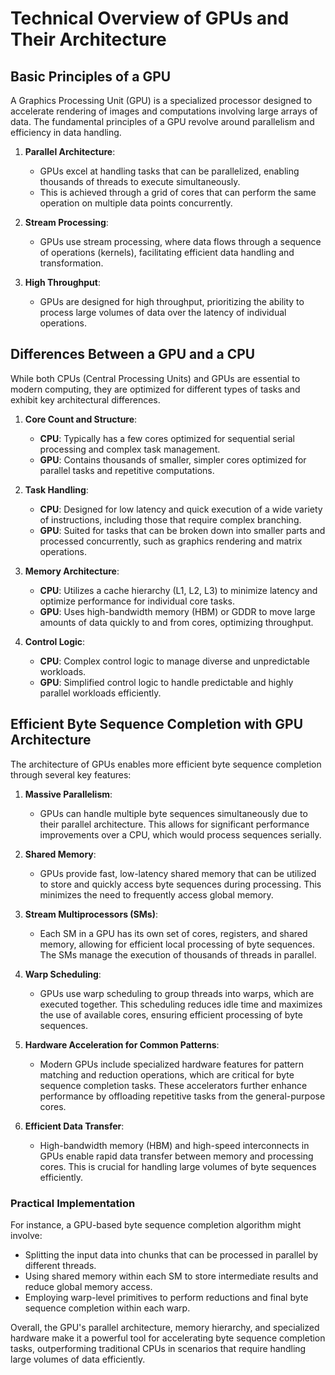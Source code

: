 # Technical Overview of GPUs and Their Architecture

## Basic Principles of a GPU

A Graphics Processing Unit (GPU) is a specialized processor designed to accelerate rendering of images and computations involving large arrays of data. The fundamental principles of a GPU revolve around parallelism and efficiency in data handling.

1. **Parallel Architecture**:
    - GPUs excel at handling tasks that can be parallelized, enabling thousands of threads to execute simultaneously.
    - This is achieved through a grid of cores that can perform the same operation on multiple data points concurrently.

2. **Stream Processing**:
    - GPUs use stream processing, where data flows through a sequence of operations (kernels), facilitating efficient data handling and transformation.

3. **High Throughput**:
    - GPUs are designed for high throughput, prioritizing the ability to process large volumes of data over the latency of individual operations.

## Differences Between a GPU and a CPU

While both CPUs (Central Processing Units) and GPUs are essential to modern computing, they are optimized for different types of tasks and exhibit key architectural differences.

1. **Core Count and Structure**:
    - **CPU**: Typically has a few cores optimized for sequential serial processing and complex task management.
    - **GPU**: Contains thousands of smaller, simpler cores optimized for parallel tasks and repetitive computations.

2. **Task Handling**:
    - **CPU**: Designed for low latency and quick execution of a wide variety of instructions, including those that require complex branching.
    - **GPU**: Suited for tasks that can be broken down into smaller parts and processed concurrently, such as graphics rendering and matrix operations.

3. **Memory Architecture**:
    - **CPU**: Utilizes a cache hierarchy (L1, L2, L3) to minimize latency and optimize performance for individual core tasks.
    - **GPU**: Uses high-bandwidth memory (HBM) or GDDR to move large amounts of data quickly to and from cores, optimizing throughput.

4. **Control Logic**:
    - **CPU**: Complex control logic to manage diverse and unpredictable workloads.
    - **GPU**: Simplified control logic to handle predictable and highly parallel workloads efficiently.

## Efficient Byte Sequence Completion with GPU Architecture

The architecture of GPUs enables more efficient byte sequence completion through several key features:

1. **Massive Parallelism**:
    - GPUs can handle multiple byte sequences simultaneously due to their parallel architecture. This allows for significant performance improvements over a CPU, which would process sequences serially.

2. **Shared Memory**:
    - GPUs provide fast, low-latency shared memory that can be utilized to store and quickly access byte sequences during processing. This minimizes the need to frequently access global memory.

3. **Stream Multiprocessors (SMs)**:
    - Each SM in a GPU has its own set of cores, registers, and shared memory, allowing for efficient local processing of byte sequences. The SMs manage the execution of thousands of threads in parallel.

4. **Warp Scheduling**:
    - GPUs use warp scheduling to group threads into warps, which are executed together. This scheduling reduces idle time and maximizes the use of available cores, ensuring efficient processing of byte sequences.

5. **Hardware Acceleration for Common Patterns**:
    - Modern GPUs include specialized hardware features for pattern matching and reduction operations, which are critical for byte sequence completion tasks. These accelerators further enhance performance by offloading repetitive tasks from the general-purpose cores.

6. **Efficient Data Transfer**:
    - High-bandwidth memory (HBM) and high-speed interconnects in GPUs enable rapid data transfer between memory and processing cores. This is crucial for handling large volumes of byte sequences efficiently.

### Practical Implementation

For instance, a GPU-based byte sequence completion algorithm might involve:
- Splitting the input data into chunks that can be processed in parallel by different threads.
- Using shared memory within each SM to store intermediate results and reduce global memory access.
- Employing warp-level primitives to perform reductions and final byte sequence completion within each warp.

Overall, the GPU's parallel architecture, memory hierarchy, and specialized hardware make it a powerful tool for accelerating byte sequence completion tasks, outperforming traditional CPUs in scenarios that require handling large volumes of data efficiently.
